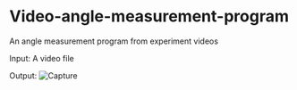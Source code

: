 # Video-angle-measurement-program
An angle measurement program from experiment videos

Input:
A video file

Output:
![Capture](https://user-images.githubusercontent.com/84999739/120631529-a9422e00-c470-11eb-9e46-83b123630c67.JPG)


